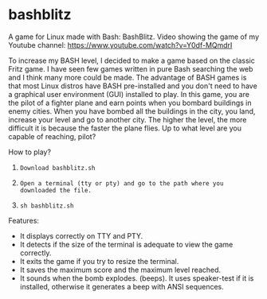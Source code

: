 # bashblitz
A game for Linux made with Bash: BashBlitz.
Video showing the game of my Youtube channel: https://www.youtube.com/watch?v=Y0df-MQmdrI

To increase my BASH level, I decided to make a game based on the classic Fritz game. I have seen few games written in pure Bash searching the web and I think many more could be made. The advantage of BASH games is that most Linux distros have BASH pre-installed and you don't need to have a graphical user environment (GUI) installed to play.
In this game, you are the pilot of a fighter plane and earn points when you bombard buildings in enemy cities. When you have bombed all the buildings in the city, you land, increase your level and go to another city.
The higher the level, the more difficult it is because the faster the plane flies. Up to what level are you capable of reaching, pilot?

How to play?

1.     Download bashblitz.sh
2.     Open a terminal (tty or pty) and go to the path where you downloaded the file.
3.     sh bashblitz.sh

Features:
- It displays correctly on TTY and PTY.
- It detects if the size of the terminal is adequate to view the game correctly.
- It exits the game if you try to resize the terminal.
- It saves the maximum score and the maximum level reached.
- It sounds when the bomb explodes. (beeps). It uses speaker-test if it is installed, otherwise it generates a beep with ANSI sequences.
